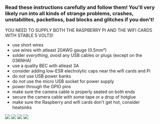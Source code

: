 ### Read these instructions carefully and follow them! You'll very likely run into all kinds of strange problems, crashes, unstabilites, packetloss, bad blocks and glitches if you don't!

YOU NEED TO SUPPLY BOTH THE RASPBERRY PI AND THE WIFI CARDS WITH STABLE 5 VOLTS!

- use short wires
- use wires with atleast 20AWG gauge (0.5mm²)
- solder _everything_, _avoid_ any USB cables or plugs (except on the 036NHA)
- use a quality BEC with atleast 3A
- consider adding low-ESR electrolytic caps near the wifi cards and Pi
- do _not_ use USB power banks
- do _not_ use the micro USB socket for power supply
- power through the GPIO pins
- make sure the camera cable is properly seated on both ends
- secure the camera cable with some tape or a drop of hotglue
- make sure the Raspberry and wifi cards don't get hot, consider heatsinks


![](https://raw.githubusercontent.com/bortek/EZ-WifiBroadcast/master/wiki-content/Pi0-Wiring-small.jpg)
![](https://raw.githubusercontent.com/bortek/EZ-WifiBroadcast/master/wiki-content/Pi3-Wiring-small.jpg)
![](https://raw.githubusercontent.com/bortek/EZ-WifiBroadcast/master/wiki-content/052nh-wiring.jpg)
![](https://raw.githubusercontent.com/bortek/EZ-WifiBroadcast/master/wiki-content/Pi1B-wiring.jpg)

